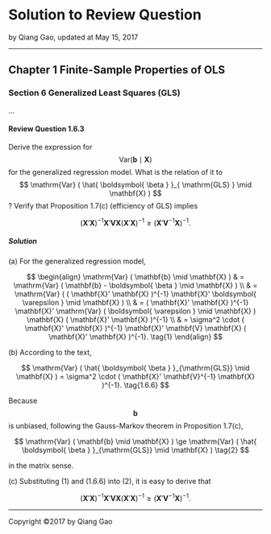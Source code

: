 # Solution to Review Question

by Qiang Gao, updated at May 15, 2017

---

## Chapter 1 Finite-Sample Properties of OLS

### Section 6 Generalized Least Squares (GLS)

...

#### Review Question 1.6.3

Derive the expression for $$ \mathrm{Var} ( \mathbf{b} \mid \mathbf{X} ) $$ for the generalized regression model. What is the relation of it to $$ \mathrm{Var} ( \hat{ \boldsymbol{ \beta } }_{ \mathrm{GLS} } \mid \mathbf{X} ) $$? Verify that Proposition 1.7(c) (efficiency of GLS) implies

$$
( \mathbf{X}' \mathbf{X} )^{-1} \mathbf{X}' \mathbf{V} \mathbf{X} ( \mathbf{X}' \mathbf{X} )^{-1} \ge ( \mathbf{X}' \mathbf{V}^{-1} \mathbf{X} )^{-1}.
$$

##### Solution

(a) For the generalized regression model,

$$
\begin{align}
\mathrm{Var} ( \mathbf{b} \mid \mathbf{X} )
& =
\mathrm{Var} ( \mathbf{b} - \boldsymbol{ \beta } \mid \mathbf{X} )
\\ & =
\mathrm{Var} ( ( \mathbf{X}' \mathbf{X} )^{-1} \mathbf{X}' \boldsymbol{ \varepsilon } \mid \mathbf{X} )
\\ & =
( \mathbf{X}' \mathbf{X} )^{-1} \mathbf{X}' \mathrm{Var} ( \boldsymbol{ \varepsilon } \mid \mathbf{X} ) \mathbf{X} ( \mathbf{X}' \mathbf{X} )^{-1}
\\ & =
\sigma^2 \cdot
( \mathbf{X}' \mathbf{X} )^{-1} \mathbf{X}' \mathbf{V} \mathbf{X} ( \mathbf{X}' \mathbf{X} )^{-1}.
\tag{1}
\end{align}
$$

(b) According to the text,

$$
\mathrm{Var} ( \hat{ \boldsymbol{ \beta } }_{\mathrm{GLS}} \mid \mathbf{X} ) = \sigma^2 \cdot ( \mathbf{X}' \mathbf{V}^{-1} \mathbf{X} )^{-1}.
\tag{1.6.6}
$$

Because $$ \mathbf{b} $$ is unbiased, following the Gauss-Markov theorem in Proposition 1.7(c),

$$
\mathrm{Var} ( \mathbf{b} \mid \mathbf{X} ) \ge
\mathrm{Var} ( \hat{ \boldsymbol{ \beta } }_{\mathrm{GLS}} \mid \mathbf{X} )
\tag{2}
$$

in the matrix sense.

(c) Substituting (1) and (1.6.6) into (2), it is easy to derive that

$$
( \mathbf{X}' \mathbf{X} )^{-1} \mathbf{X}' \mathbf{V} \mathbf{X} ( \mathbf{X}' \mathbf{X} )^{-1} \ge ( \mathbf{X}' \mathbf{V}^{-1} \mathbf{X} )^{-1}.
$$

---

Copyright ©2017 by Qiang Gao